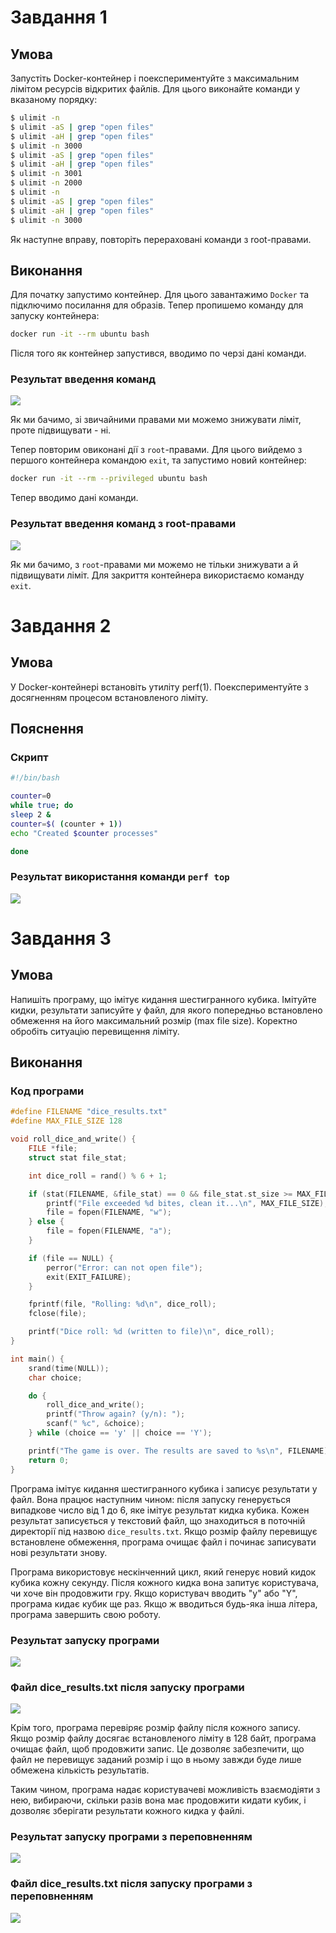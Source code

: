 # Завдання 1

## Умова

Запустіть Docker-контейнер і поекспериментуйте з максимальним лімітом ресурсів відкритих файлів. Для цього виконайте команди у вказаному порядку:

```bash
$ ulimit -n
$ ulimit -aS | grep "open files"
$ ulimit -aH | grep "open files"
$ ulimit -n 3000
$ ulimit -aS | grep "open files"
$ ulimit -aH | grep "open files"
$ ulimit -n 3001
$ ulimit -n 2000
$ ulimit -n
$ ulimit -aS | grep "open files"
$ ulimit -aH | grep "open files"
$ ulimit -n 3000
```

Як наступне вправу, повторіть перераховані команди з root-правами.

## Виконання

Для початку запустимо контейнер. Для цього завантажимо `Docker` та підключимо посилання для образів. Тепер пропишемо команду для запуску контейнера:

```bash
docker run -it --rm ubuntu bash
```

Після того як контейнер запустився, вводимо по черзі дані команди.

### Результат введення команд

![](task1/task1.png)

Як ми бачимо, зі звичайними правами ми можемо знижувати ліміт, проте підвищувати - ні.

Тепер повторим овиконані дії з `root`-правами. Для цього вийдемо з першого контейнера командою `exit`, та запустимо новий контейнер:

```bash
docker run -it --rm --privileged ubuntu bash
```

Тепер вводимо дані команди.

### Результат введення команд з root-правами

![](task1/task1_root.png)

Як ми бачимо, з `root`-правами ми можемо не тільки знижувати а й підвищувати ліміт. Для закриття контейнера використаємо команду `exit`.

# Завдання 2

## Умова

У Docker-контейнері встановіть утиліту perf(1). Поекспериментуйте з досягненням процесом встановленого ліміту.

## Пояснення

### Скрипт

```bash
#!/bin/bash

counter=0
while true; do
sleep 2 &
counter=$( (counter + 1))
echo "Created $counter processes"

done

```

### Результат використання команди `perf top`

![](task2/task2.png)

# Завдання 3

## Умова

Напишіть програму, що імітує кидання шестигранного кубика. Імітуйте кидки, результати записуйте у файл, для якого попередньо встановлено обмеження на його максимальний розмір (max file size). Коректно обробіть ситуацію перевищення ліміту.

## Виконання

### Код програми

```c
#define FILENAME "dice_results.txt"
#define MAX_FILE_SIZE 128

void roll_dice_and_write() {
    FILE *file;
    struct stat file_stat;

    int dice_roll = rand() % 6 + 1;

    if (stat(FILENAME, &file_stat) == 0 && file_stat.st_size >= MAX_FILE_SIZE) {
        printf("File exceeded %d bites, clean it...\n", MAX_FILE_SIZE);
        file = fopen(FILENAME, "w");
    } else {
        file = fopen(FILENAME, "a");
    }

    if (file == NULL) {
        perror("Error: can not open file");
        exit(EXIT_FAILURE);
    }

    fprintf(file, "Rolling: %d\n", dice_roll);
    fclose(file);

    printf("Dice roll: %d (written to file)\n", dice_roll);
}

int main() {
    srand(time(NULL));
    char choice;

    do {
        roll_dice_and_write();
        printf("Throw again? (y/n): ");
        scanf(" %c", &choice);
    } while (choice == 'y' || choice == 'Y');

    printf("The game is over. The results are saved to %s\n", FILENAME);
    return 0;
}
```

Програма імітує кидання шестигранного кубика і записує результати у файл. Вона працює наступним чином: після запуску генерується випадкове число від 1 до 6, яке імітує результат кидка кубика. Кожен результат записується у текстовий файл, що знаходиться в поточній директорії під назвою `dice_results.txt`. Якщо розмір файлу перевищує встановлене обмеження, програма очищає файл і починає записувати нові результати знову.

Програма використовує нескінченний цикл, який генерує новий кидок кубика кожну секунду. Після кожного кидка вона запитує користувача, чи хоче він продовжити гру. Якщо користувач вводить "y" або "Y", програма кидає кубик ще раз. Якщо ж вводиться будь-яка інша літера, програма завершить свою роботу.

### Результат запуску програми

![](task3/task3_result.png)

### Файл dice_results.txt після запуску програми

![](task3/task3_result_file.png)

Крім того, програма перевіряє розмір файлу після кожного запису. Якщо розмір файлу досягає встановленого ліміту в 128 байт, програма очищає файл, щоб продовжити запис. Це дозволяє забезпечити, що файл не перевищує заданий розмір і що в ньому завжди буде лише обмежена кількість результатів.

Таким чином, програма надає користувачеві можливість взаємодіяти з нею, вибираючи, скільки разів вона має продовжити кидати кубик, і дозволяє зберігати результати кожного кидка у файлі.

### Результат запуску програми з переповненням 

![](task3/task3_owerflow.png)

### Файл dice_results.txt після запуску програми з переповненням

![](task3/task3_owerflow_file.png)
